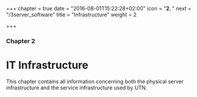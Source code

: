 +++
chapter = true
date = "2016-08-01T15:22:28+02:00"
icon = "<b>2. </b>"
next = "/3server_software"
title = "Infrastructure"
weight = 2

+++

### Chapter 2

# IT Infrastructure

This chapter contains all information concerning both the physical server infrastructure and the service infrastructure used by UTN.
